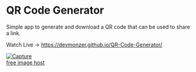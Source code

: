 # QR Code Generator

Simple app to generate and download a QR code that can be used to share a link.

Watch Live -> https://devmonzer.github.io/QR-Code-Generator/

<a href="https://ibb.co/P9RZqPP"><img src="https://i.ibb.co/s6hv8NN/Capture.jpg" alt="Capture" border="0"></a><br /><a target='_blank' href='https://imgbb.com/'>free image host</a><br />

